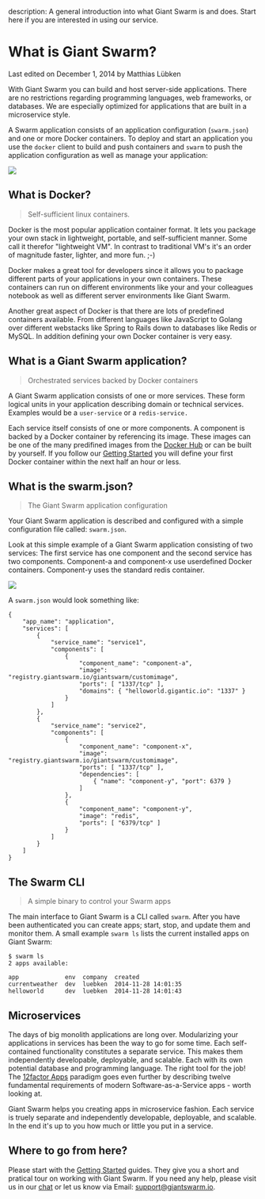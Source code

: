 description: A general introduction into what Giant Swarm is and does. Start here if you are interested in using our service.

# What is Giant Swarm?

<p class="lastmod">Last edited on December 1, 2014 by Matthias Lübken</p>

With Giant Swarm you can build and host server-side applications. There are no restrictions regarding programming languages, web frameworks, or databases. We are especially optimized for applications that are built in a microservice style.

A Swarm application consists of an application configuration (`swarm.json`) and one or more Docker containers. To deploy and start an application you use the `docker` client to build and push containers and `swarm` to push the application configuration as well as manage your application:

![](/img/overview.png)

## What is Docker?

> Self-sufficient linux containers.
 
Docker is the most popular application container format. It lets you package your own stack in lightweight, portable, and self-sufficient manner. Some call it therefor "lightweight VM". In contrast to traditional VM's it's an order of magnitude faster, lighter, and more fun. ;-)

Docker makes a great tool for developers since it allows you to package different parts of your applications in your own containers. These containers can run on different environments like your and your colleagues notebook as well as different server environments like Giant Swarm.

Another great aspect of Docker is that there are lots of predefined containers available. From different languages like JavaScript to Golang over different webstacks like Spring to Rails down to databases like Redis or MySQL. In addition defining your own Docker container is very easy. 

## What is a Giant Swarm application?

> Orchestrated services backed by Docker containers

A Giant Swarm application consists of one or more services. These form logical units in your application describing domain or technical services. Examples would be a `user-service` or a `redis-service.` 

Each service itself consists of one or more components. A component is backed by a Docker container by referencing its image. These images can be one of the many predifined images from the [Docker Hub](https://registry.hub.docker.com/) or can be built by yourself. If you follow our [Getting Started](gettingstarted2.md) you will define your first Docker container within the next half an hour or less.

## What is the swarm.json?

> The Giant Swarm application configuration

Your Giant Swarm application is described and configured with a simple configuration file called: `swarm.json`. 

Look at this simple example of a Giant Swarm application consisting of two services: The first service has one component and the second service has two components. Component-a and component-x use userdefined Docker containers. Component-y uses the standard redis container.

![](/img/overview-app-service-component.png)

A `swarm.json` would look something like:
```
{
    "app_name": "application",
    "services": [
        {
            "service_name": "service1",
            "components": [
                {
                    "component_name": "component-a",
                    "image": "registry.giantswarm.io/giantswarm/customimage",
                    "ports": [ "1337/tcp" ],
                    "domains": { "helloworld.gigantic.io": "1337" }
                }
            ]
        },
        {
            "service_name": "service2",
            "components": [
                {
                    "component_name": "component-x",
                    "image": "registry.giantswarm.io/giantswarm/customimage",
                    "ports": [ "1337/tcp" ],
                    "dependencies": [
                        { "name": "component-y", "port": 6379 }
                    ]                
                },
                {
                    "component_name": "component-y",
                    "image": "redis",
                    "ports": [ "6379/tcp" ]
                }
            ]
        }
    ]
}
```

## The Swarm CLI

> A simple binary to control your Swarm apps

The main interface to Giant Swarm is a CLI called `swarm`. After you have been authenticated you can create apps; start, stop, and update them and monitor them. A small example `swarm ls` lists the current installed apps on Giant Swarm:  

```
$ swarm ls
2 apps available:

app             env  company  created
currentweather  dev  luebken  2014-11-28 14:01:35
helloworld      dev  luebken  2014-11-28 14:01:43
```

## Microservices

The days of big monolith applications are long over. Modularizing your applications in services has been the way to go for some time. Each self-contained functionality constitutes a separate service. This makes them independently developable, deployable, and scalable. Each with its own potential database and programming language. The right tool for the job! The [12factor Apps](http://12factor.net/) paradigm goes even further by describing twelve fundamental requirements of modern Software-as-a-Service apps - worth looking at.

Giant Swarm helps you creating apps in microservice fashion. Each service is truely separate and independently developable, deployable, and scalable. In the end it's up to you how much or little you put in a service.

## Where to go from here?

Please start with the [Getting Started](gettingstarted.md) guides. They give you a short and pratical tour on working with Giant Swarm. If you need any help, please visit us in our [chat](https://gitter.im/giantswarm/users) or let us know via Email: [support@giantswarm.io](mailto:support@giantswarm.io).


   





